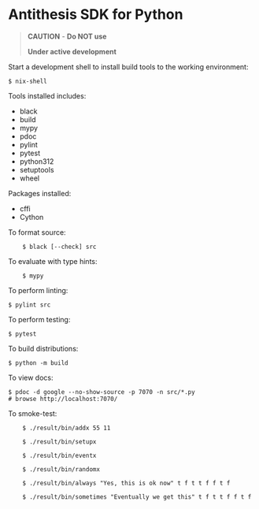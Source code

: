 Antithesis SDK for Python
=========================

>__CAUTION__ - __Do NOT use__
>
>__Under active development__

Start a development shell to install build tools to the working environment:

    $ nix-shell


Tools installed includes: 

- black
- build
- mypy
- pdoc
- pylint
- pytest
- python312
- setuptools
- wheel

Packages installed:
- cffi
- Cython

To format source:

		$ black [--check] src

To evaluate with type hints:

		$ mypy

To perform linting:

    $ pylint src

To perform testing:

    $ pytest

To build distributions:

    $ python -m build

To view docs:

    $ pdoc -d google --no-show-source -p 7070 -n src/*.py
    # browse http://localhost:7070/

To smoke-test:

		$ ./result/bin/addx 55 11

		$ ./result/bin/setupx

		$ ./result/bin/eventx

		$ ./result/bin/randomx

		$ ./result/bin/always "Yes, this is ok now" t f t t f f t f

		$ ./result/bin/sometimes "Eventually we get this" t f t t f f t f
